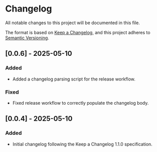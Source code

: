 # Changelog

All notable changes to this project will be documented in this file.

The format is based on [Keep a Changelog](https://keepachangelog.com/en/1.1.0/),
and this project adheres to [Semantic Versioning](https://semver.org/spec/v2.0.0.html).

## [0.0.6] - 2025-05-10

### Added

- Added a changelog parsing script for the release workflow.

### Fixed

- Fixed release workflow to correctly populate the changelog body.

## [0.0.4] - 2025-05-10

### Added

- Initial changelog following the Keep a Changelog 1.1.0 specification.
